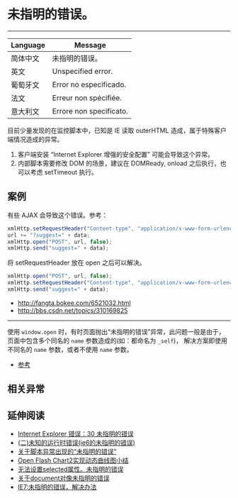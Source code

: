 
# 未指明的错误。

----

| Language | Message                 |
|----------|-------------------------|
| 简体中文 | 未指明的错误。          |
| 英文     | Unspecified error.      |
| 葡萄牙文 | Error no especificado.  |
| 法文     | Erreur non spécifiée. |
| 意大利文 | Errore non specificato. |

目前少量发现的在监控脚本中，已知是 IE 读取 outerHTML 造成，属于特殊客户端情况造成的异常。

1. 客户端安装 “Internet Explorer 增强的安全配置” 可能会导致这个异常。
2. 内部脚本需要修改 DOM 的场景，建议在 DOMReady, onload 之后执行，也可以考虑 setTimeout 执行。


## 案例

有些 AJAX 会导致这个错误。参考：

```js
xmlHttp.setRequestHeader("Content-type", "application/x-www-form-urlencoded");
url += "?suggest=" + data;
xmlHttp.open("POST", url, false);
xmlHttp.send("suggest=" + data);
```

将 setRequestHeader 放在 open 之后可以解决。

```js
xmlHttp.open("POST", url, false);
xmlHttp.setRequestHeader("Content-type", "application/x-www-form-urlencoded");
xmlHttp.send("suggest=" + data);
```

* http://fangta.bokee.com/6521032.html
* http://bbs.csdn.net/topics/310169825

----

使用 `window.open` 时，有时页面抛出“未指明的错误”异常，此问题一般是由于，
页面中包含多个同名的 `name` 参数造成的(如：都命名为 `_self`)，
解决方案即使用不同名的 `name` 参数，或者不使用 `name` 参数。

* [参考](http://xiyang.09.blog.163.com/blog/static/59827615201321893813871/)

## 相关异常


## 延伸阅读

* [Internet Explorer 错误：30 未指明的错误](http://blog.sina.com.cn/s/blog_49d3ec2f0100o4kj.html)
* [(二)未知的运行时错误(ie6的未指明的错误)](http://www.cnblogs.com/wangxiang/articles/1653429.html)
* [关于脚本异常出现的“未指明的错误”](http://www.iteye.com/topic/90106)
* [Open Flash Chart2实现动态曲线图小结](http://sjsky.iteye.com/blog/1006107)
* [无法设置selected属性。未指明的错误](http://hi.baidu.com/jghc/blog/item/5e28c4d7faeb9f2106088b2c.html)
* [关于document对像未指明的错误](http://topic.csdn.net/u/20070907/17/02d71423-c027-4565-b650-57196702accd.html)
* [IE7:未指明的错误，解决办法](http://samueli.iteye.com/blog/237461)
